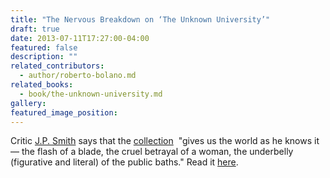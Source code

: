 ```yaml
---
title: "The Nervous Breakdown on ‘The Unknown University’"
draft: true
date: 2013-07-11T17:27:00-04:00
featured: false
description: ""
related_contributors:
  - author/roberto-bolano.md
related_books:
  - book/the-unknown-university.md
gallery:
featured_image_position: 
---
```


Critic [J.P. Smith](http://www.thenervousbreakdown.com/jpsmith/2013/07/a-review-of-the-unknown-university-by-roberto-bolano/) says that the [collection](http://ndbooks.com/book/the-unknown-university)  "gives us the world as he knows it — the flash of a blade, the cruel betrayal of a woman, the underbelly (figurative and literal) of the public baths." Read it [here](http://www.thenervousbreakdown.com/jpsmith/2013/07/a-review-of-the-unknown-university-by-roberto-bolano/).  

